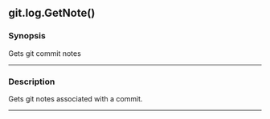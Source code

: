git.log.GetNote()
-----------------

### Synopsis
Gets git commit notes

---

### Description

Gets git notes associated with a commit.

---
